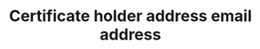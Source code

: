 ---
title: 'Certificate holder address email address'
field: 'is.certifiedOrganization.email'
slug: 'is-certifiedorganization-email'
description: 'Email address of an organization'
required: False
module: 'Certificate Holder, Owner or Certified organization'
cluster: 'Certification'
policy: 'Free value. Single value only.'
layout: 'home'
---
